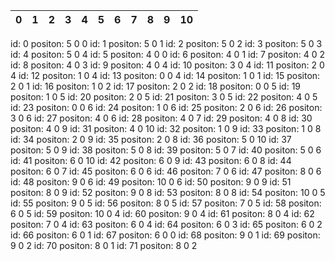 | 0 | 1 | 2 | 3 | 4 | 5 | 6 | 7 | 8 | 9 | 10 |
| --- | --- | --- | --- | --- | --- | --- | --- | --- | --- | --- |


id: 0 positon: 5 0 0
id: 1 positon: 5 0 1
id: 2 positon: 5 0 2
id: 3 positon: 5 0 3
id: 4 positon: 5 0 4
id: 5 positon: 4 0 0
id: 6 positon: 4 0 1
id: 7 positon: 4 0 2
id: 8 positon: 4 0 3
id: 9 positon: 4 0 4
id: 10 positon: 3 0 4
id: 11 positon: 2 0 4
id: 12 positon: 1 0 4
id: 13 positon: 0 0 4
id: 14 positon: 1 0 1
id: 15 positon: 2 0 1
id: 16 positon: 1 0 2
id: 17 positon: 2 0 2
id: 18 positon: 0 0 5
id: 19 positon: 1 0 5
id: 20 positon: 2 0 5
id: 21 positon: 3 0 5
id: 22 positon: 4 0 5
id: 23 positon: 0 0 6
id: 24 positon: 1 0 6
id: 25 positon: 2 0 6
id: 26 positon: 3 0 6
id: 27 positon: 4 0 6
id: 28 positon: 4 0 7
id: 29 positon: 4 0 8
id: 30 positon: 4 0 9
id: 31 positon: 4 0 10
id: 32 positon: 1 0 9
id: 33 positon: 1 0 8
id: 34 positon: 2 0 9
id: 35 positon: 2 0 8
id: 36 positon: 5 0 10
id: 37 positon: 5 0 9
id: 38 positon: 5 0 8
id: 39 positon: 5 0 7
id: 40 positon: 5 0 6
id: 41 positon: 6 0 10
id: 42 positon: 6 0 9
id: 43 positon: 6 0 8
id: 44 positon: 6 0 7
id: 45 positon: 6 0 6
id: 46 positon: 7 0 6
id: 47 positon: 8 0 6
id: 48 positon: 9 0 6
id: 49 positon: 10 0 6
id: 50 positon: 9 0 9
id: 51 positon: 8 0 9
id: 52 positon: 9 0 8
id: 53 positon: 8 0 8
id: 54 positon: 10 0 5
id: 55 positon: 9 0 5
id: 56 positon: 8 0 5
id: 57 positon: 7 0 5
id: 58 positon: 6 0 5
id: 59 positon: 10 0 4
id: 60 positon: 9 0 4
id: 61 positon: 8 0 4
id: 62 positon: 7 0 4
id: 63 positon: 6 0 4
id: 64 positon: 6 0 3
id: 65 positon: 6 0 2
id: 66 positon: 6 0 1
id: 67 positon: 6 0 0
id: 68 positon: 9 0 1
id: 69 positon: 9 0 2
id: 70 positon: 8 0 1
id: 71 positon: 8 0 2